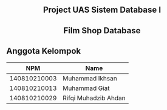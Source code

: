 <p align="center">
  <h2 align="center">
     Project UAS Sistem Database I 
<p align="center">
  <h2 align="center">
     Film Shop Database
  </h2>
</p>


<!-- Anggota kelompok -->
## Anggota Kelompok
| NPM           | Name                   |
| ------------- |------------------------|
| 140810210003  | Muhammad Ikhsan        |
| 140810210013  | Muhammad Giat          |
| 140810210029  | Rifqi Muhadzib Ahdan   |


